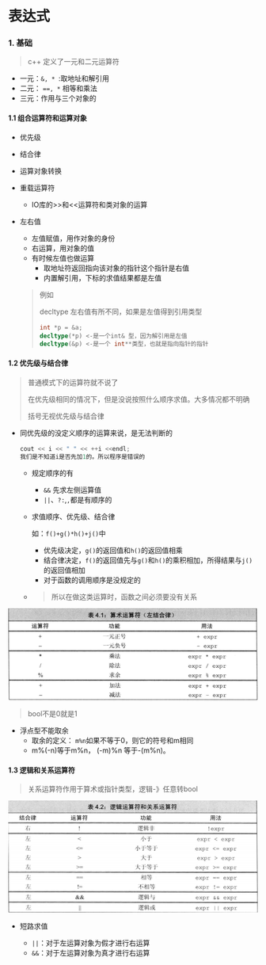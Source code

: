 # 表达式

### 1. 基础

> c++ 定义了一元和二元运算符

* 一元：`&, * `:取地址和解引用
* 二元： `==, *` 相等和乘法
* 三元：作用与三个对象的

#### 1.1 组合运算符和运算对象

* 优先级

* 结合律

* 运算对象转换

* 重载运算符

  * IO库的>>和<<运算符和类对象的运算

* 左右值

  * 左值赋值，用作对象的身份
  * 右运算，用对象的值
  * 有时候左值也做运算
    * 取地址符返回指向该对象的指针这个指针是右值
    * 内置解引用，下标的求值结果都是左值

  > 例如
  >
  > decltype 左右值有所不同，如果是左值得到引用类型
  >
  > ```cpp
  > int *p = &a;
  > decltype(*p) <-是一个int& 型，因为解引用是左值
  > decltype(&p) <-是一个 int**类型，也就是指向指针的指针
  > ```

#### 1.2 优先级与结合律

> 普通模式下的运算符就不说了
>
> 在优先级相同的情况下，但是没说按照什么顺序求值。大多情况都不明确
>
> 括号无视优先级与结合律

* 同优先级的没定义顺序的运算来说，是无法判断的

  ```cpp
  cout << i << " " << ++i <<endl;
  我们是不知道i是否先加1的。所以程序是错误的
  ```

  * 规定顺序的有

    * `&&` 先求左侧运算值
    * `||`、`?:`,`,`都是有顺序的

  * 求值顺序、优先级、结合律

    如：`f()+g()*h()+j()`中

    * 优先级决定，`g()`的返回值和`h()`的返回值相乘
    * 结合律决定，`f()`的返回值先与`g()`和`h()`的乘积相加，所得结果与`j()`的返回值相加
    * 对于函数的调用顺序是没规定的

  * > 所以在做这类运算时，函数之间必须要没有关系

    

![image-20200229131204784](image-20200229131204784.png)

> bool不是0就是1

* 浮点型不能取余
  * 取余的定义： `m%n`如果不等于0，则它的符号和m相同
  * m%(-n)等于m%n， (-m)%n 等于-(m%n)。

#### 1.3 逻辑和关系运算符

> 关系运算符作用于算术或指针类型，逻辑-》任意转bool

![image-20200229132441179](image-20200229132441179.png)

* 短路求值

  * `||`：对于左运算对象为假才进行右运算
  * `&&`：对于左运算对象为真才进行右运算

  
